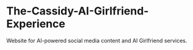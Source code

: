 # The-Cassidy-AI-Girlfriend-Experience
Website for AI-powered social media content and AI Girlfriend services.
